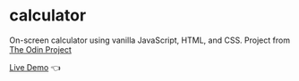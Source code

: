 # calculator
On-screen calculator using vanilla JavaScript, HTML, and CSS. Project from [The Odin Project](https://www.theodinproject.com/courses/foundations/lessons/calculator)

[Live Demo](https://jthuynh.github.io/calculator/) 👈
